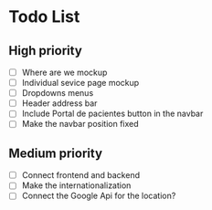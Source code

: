 # Todo List

## High priority
- [ ] Where are we mockup
- [ ] Individual sevice page mockup
- [ ] Dropdowns menus
- [ ] Header address bar
- [ ] Include Portal de pacientes button in the navbar
- [ ] Make the navbar position fixed

## Medium priority
- [ ] Connect frontend and backend
- [ ] Make the internationalization
- [ ] Connect the Google Api for the location? 